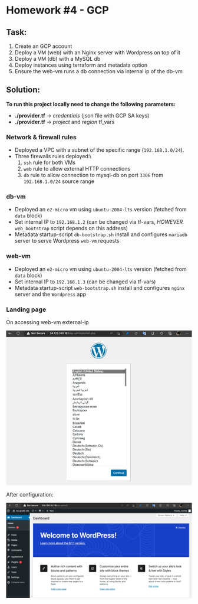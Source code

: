 # Homework #4 - GCP

## Task:
1. Create an GCP account
2. Deploy a VM (web) with an Nginx server with Wordpress on top of it
3. Deploy a VM (db) with a MySQL db
4. Deploy instances using terraform and metadata option
5. Ensure the web-vm runs a db connection via internal ip of the db-vm


## Solution:

**To run this project locally need to change the following parameters:**
- **./provider.tf** -> *credentials* (json file with GCP SA keys)
- **./provider.tf** -> *project* and *region* tf_vars

### Network & firewall rules

* Deployed a VPC with a subnet of the specific range (`192.168.1.0/24`).
* Three firewalls rules deployed:\
    1) `ssh` rule for both VMs
    2) `web` rule to allow external HTTP connections
    3) `db` rule to allow connection to mysql-db on port `3306` from `192.168.1.0/24` source range

### db-vm

* Deployed an `e2-micro` vm using `ubuntu-2004-lts` version (fetched from `data` block)
* Set internal IP to `192.168.1.2` (can be changed via tf-vars, *HOWEVER* `web_bootstrap` script depends on this address)
* Metadata startup-script `db-bootstrap.sh` install and configures `mariadb` server to serve Wordpress `web-vm` requests

### web-vm
* Deployed an `e2-micro` vm using `ubuntu-2004-lts` version (fetched from `data` block)
* Set internal IP to `192.168.1.3` (can be changed via tf-vars)
* Metadata startup-script `web-bootstrap.sh` install and configures `nginx` server and the `Wordpress` app

### Landing page

On accessing web-vm external-ip

![langing-page-start](./wordpress_start.png)

After configuration:

![langing-page-final](./wordpress_final.png)
